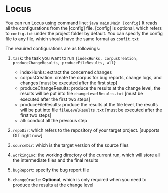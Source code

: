 # Locus

You can run Locus using command line: `java main.Main [config]`
It reads all the configurations from the [config] file.
[config] is optional, which refers to `config.txt` under the project folder by default.
You can specify the config file to any file, which should have the same format as `confit.txt`

The reauired configurations are as followings:

1. `task`: the task you want to run `{indexHunks, corpusCreation, produceChangeResults, produceFileResults, all}`

    * indexHunks: extract the concerned changes
    * corpusCreation: create the corpus for bug reports, change logs, and changes [must be executed after the first step]
    * produceChangeResults: produce the results at the change level, the results will be put into file `changeLevelResults.txt` [must be executed after the first two steps]
    * produceFileResults: produce the results at the file level, the results will be put into file `fileLevelResults.txt` [must be executed after the first two steps]
    * all: conduct all the previous step

2. `repoDir`: which refers to the repository of your target project. [supports GIT right now]
3. `sourceDir`: which is the target version of the source files
4. `workingLoc`: the working directory of the current run, which will store all the intermediate files and the final results
5. `bugReport`: specify the bug report file
6. `changeOracle`: **Optional**, which is only required when you need to produce the results at the change level
